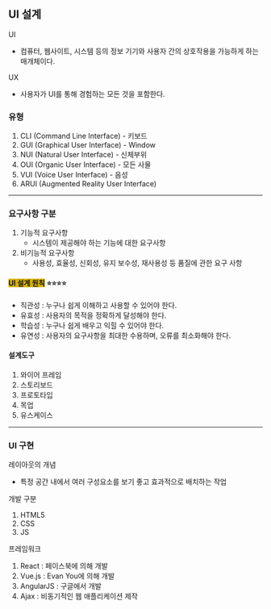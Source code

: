 
## UI 설계

UI
- 컴퓨터, 웹사이트, 시스템 등의 정보 기기와 사용자 간의 상호작용을 가능하게 하는 매개체이다.

UX
- 사용자가 UI를 통해 경험하는 모든 것을 포함한다.

### 유형

1. CLI (Command Line Interface) - 키보드
2. GUI (Graphical User Interface) - Window
3. NUI (Natural User Interface) - 신체부위
4. OUI (Organic User Interface) - 모든 사물
5. VUI (Voice User Interface) - 음성
6. ARUI (Augmented Reality User Interface) 
---

### 요구사항 구분

1. 기능적 요구사항
	- 시스템이 제공해야 하는 기능에 대한 요구사항
2. 비기능적 요구사항
	- 사용성, 효율성, 신회성, 유지 보수성, 재사용성 등 품질에 관한 요구 사항

#### <span style="background:#d4b106">UI 설계 원칙</span> ⭐️⭐️⭐️⭐️

- 직관성 : 누구나 쉽게 이해하고 사용할 수 있어야 한다.
- 유효성 : 사용자의 목적을 정확하게 달성해야 한다.
- 학습성 : 누구나 쉽게 배우고 익힐 수 있어야 한다.
- 유연성 : 사용자의 요구사항을 최대한 수용하며, 오류를 최소화해야 한다.

#### 설계도구

1. 와이어 프레임
2. 스토리보드
3. 프로토타입
4. 목업
5. 유스케이스

---
### UI 구현

레이아웃의 개념
- 특정 공간 내에서 여러 구성요소를 보기 좋고 효과적으로 배치하는 작업

개발 구분
1. HTML5
2. CSS
3. JS

프레임워크

1. React : 페이스북에 의해 개발
2. Vue.js : Evan You에 의해 개발
3. AngularJS : 구글에서 개발
4. Ajax : 비동기적인 웹 애플리케이션 제작


